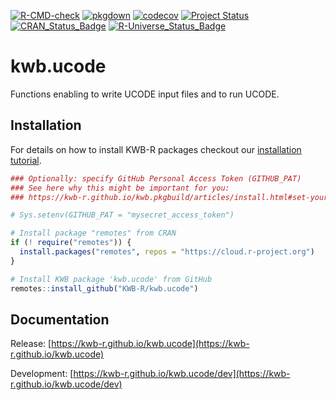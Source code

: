 [![R-CMD-check](https://github.com/KWB-R/kwb.ucode/workflows/R-CMD-check/badge.svg)](https://github.com/KWB-R/kwb.ucode/actions?query=workflow%3AR-CMD-check)
[![pkgdown](https://github.com/KWB-R/kwb.ucode/workflows/pkgdown/badge.svg)](https://github.com/KWB-R/kwb.ucode/actions?query=workflow%3Apkgdown)
[![codecov](https://codecov.io/github/KWB-R/kwb.ucode/branch/main/graphs/badge.svg)](https://codecov.io/github/KWB-R/kwb.ucode)
[![Project Status](https://img.shields.io/badge/lifecycle-experimental-orange.svg)](https://www.tidyverse.org/lifecycle/#experimental)
[![CRAN_Status_Badge](https://www.r-pkg.org/badges/version/kwb.ucode)]()
[![R-Universe_Status_Badge](https://kwb-r.r-universe.dev/badges/kwb.ucode)](https://kwb-r.r-universe.dev/)

# kwb.ucode

Functions enabling to write UCODE input files and to run
UCODE.

## Installation

For details on how to install KWB-R packages checkout our [installation tutorial](https://kwb-r.github.io/kwb.pkgbuild/articles/install.html).

```r
### Optionally: specify GitHub Personal Access Token (GITHUB_PAT)
### See here why this might be important for you:
### https://kwb-r.github.io/kwb.pkgbuild/articles/install.html#set-your-github_pat

# Sys.setenv(GITHUB_PAT = "mysecret_access_token")

# Install package "remotes" from CRAN
if (! require("remotes")) {
  install.packages("remotes", repos = "https://cloud.r-project.org")
}

# Install KWB package 'kwb.ucode' from GitHub
remotes::install_github("KWB-R/kwb.ucode")
```

## Documentation

Release: [https://kwb-r.github.io/kwb.ucode](https://kwb-r.github.io/kwb.ucode)

Development: [https://kwb-r.github.io/kwb.ucode/dev](https://kwb-r.github.io/kwb.ucode/dev)
